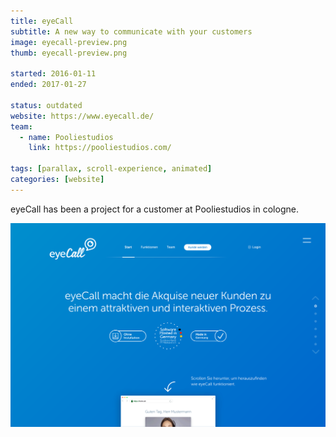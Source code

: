 ```yaml
---
title: eyeCall
subtitle: A new way to communicate with your customers
image: eyecall-preview.png
thumb: eyecall-preview.png

started: 2016-01-11
ended: 2017-01-27

status: outdated
website: https://www.eyecall.de/
team:
  - name: Pooliestudios
    link: https://pooliestudios.com/

tags: [parallax, scroll-experience, animated]
categories: [website]
---
```


eyeCall has been a project for a customer at Pooliestudios in cologne.

![eyeCall](eyecall-preview.png)
